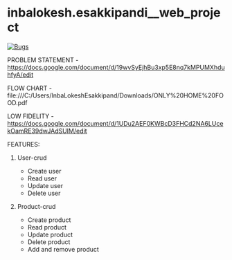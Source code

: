 # inbalokesh.esakkipandi__web_project
[![Bugs](https://sonarcloud.io/api/project_badges/measure?project=fssa-batch3_inbalokesh.esakkipandi__web_project&metric=bugs)](https://sonarcloud.io/summary/new_code?id=fssa-batch3_inbalokesh.esakkipandi__web_project)



PROBLEM STATEMENT -  https://docs.google.com/document/d/19wvSyEjhBu3xp5E8nq7kMPUMXhduhfyA/edit

FLOW CHART - file:///C:/Users/InbaLokeshEsakkipand/Downloads/ONLY%20HOME%20FOOD.pdf

LOW FIDELITY - https://docs.google.com/document/d/1UDu2AEF0KWBcD3FHCd2NA6LUcekOamRE39dwJAdSUIM/edit


FEATURES:

1) User-crud 

    - Create user
    - Read user
    - Update user
    - Delete user

2) Product-crud

    - Create product
    - Read product
    - Update product
    - Delete product
    - Add and remove product